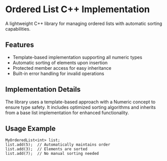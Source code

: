 # Ordered List C++ Implementation

A lightweight C++ library for managing ordered lists with automatic sorting capabilities.

## Features

- Template-based implementation supporting all numeric types
- Automatic sorting of elements upon insertion
- Protected member access for easy inheritance
- Built-in error handling for invalid operations

## Implementation Details

The library uses a template-based approach with a Numeric concept to ensure type safety. It includes optimized sorting algorithms and inherits from a base list implementation for enhanced functionality.

## Usage Example

```
MyOrderedList<int> list;
list.add(5);  // Automatically maintains order
list.add(3);  // Elements are sorted
list.add(7);  // No manual sorting needed
```
